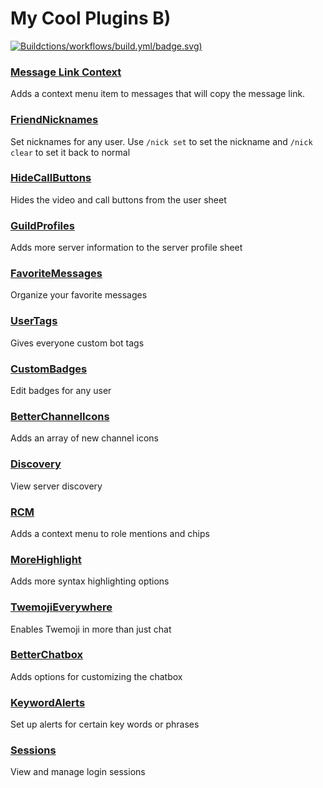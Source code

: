 # My Cool Plugins B)
[![Build](https://github.com/wingio/plugins/a)ctions/workflows/build.yml/badge.svg)](https://github.com/wingio/plugins/actions/workflows/build.yml)

### [Message Link Context](https://github.com/wingio/plugins/blob/builds/MessageLinkContext.zip?raw=true)
Adds a context menu item to messages that will copy the message link.

### [FriendNicknames](https://github.com/wingio/plugins/raw/builds/FriendNicknames.zip)
Set nicknames for any user. Use `/nick set` to set the nickname and `/nick clear` to set it back to normal

### [HideCallButtons](https://github.com/wingio/plugins/raw/builds/HideCallButtons.zip)
Hides the video and call buttons from the user sheet

### [GuildProfiles](https://github.com/wingio/plugins/raw/builds/GuildProfiles.zip)
Adds more server information to the server profile sheet

### [FavoriteMessages](https://github.com/wingio/plugins/raw/builds/FavoriteMessages.zip)
Organize your favorite messages

### [UserTags](https://github.com/wingio/plugins/raw/builds/UserTags.zip)
Gives everyone custom bot tags

### [CustomBadges](https://github.com/wingio/plugins/raw/builds/CustomBadges.zip)
Edit badges for any user

### [BetterChannelIcons](https://github.com/wingio/plugins/raw/builds/BetterChannelIcons.zip)
Adds an array of new channel icons

### [Discovery](https://github.com/wingio/plugins/raw/builds/Discovery.zip)
View server discovery

### [RCM](https://github.com/wingio/plugins/raw/builds/RCM.zip)
Adds a context menu to role mentions and chips

### [MoreHighlight](https://github.com/wingio/plugins/raw/builds/MoreHighlight.zip)
Adds more syntax highlighting options

### [TwemojiEverywhere](https://github.com/wingio/plugins/raw/builds/TwemojiEverywhere.zip)
Enables Twemoji in more than just chat

### [BetterChatbox](https://github.com/wingio/plugins/raw/builds/BetterChatbox.zip)
Adds options for customizing the chatbox

### [KeywordAlerts](https://github.com/wingio/plugins/raw/builds/KeywordAlerts.zip)
Set up alerts for certain key words or phrases

### [Sessions](https://github.com/wingio/plugins/raw/builds/Sessions.zip)
View and manage login sessions